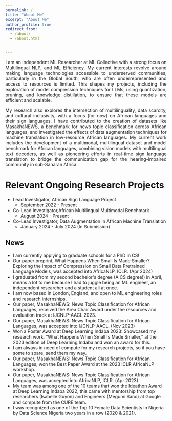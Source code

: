 ```yaml
---
permalink: /
title: "About Me"
excerpt: "About Me"
author_profile: true
redirect_from: 
  - /about/
  - /about.html


---
```

<p align="justify"> I am an independent ML Researcher at ML Collective with a strong focus on Multilingual NLP, and ML Efficiency. My current interests revolve around making language technologies accessible to underserved communities, particularly in the Global South, who are often underrepresented and access to resources is limited. This shapes my projects, including the exploration of model compression techniques for LLMs, using quantization, pruning, and knowledge distillation, to ensure that these models are efficient and scalable. </p>

<p align="justify"> My research also explores the intersection of multilinguality, data scarcity, and cultural inclusivity, with a focus (for now) on African languages and their sign languages. I have contributed to the creation of datasets like MasakhaNEWS, a benchmark for news topic classification across African languages, and investigated the effects of data augmentation techniques for machine translation in low-resource African languages. My current work includes the development of a multimodal, multilingual dataset and model benchmark for African languages, combining vision models with multilingual text decoders, as well as pioneering efforts in real-time sign language translation to bridge the communication gap for the hearing-impaired community in sub-Saharan Africa. </p>



Relevant Ongoing Research Projects
======
* Lead Investigator, African Sign Language Project
  * September 2022 - Present 
* Co-Lead Investigator,African Multilingual Multimodal Benchmark
  * August 2024 - Present 
* Co-Lead Investigator, Data Augmentation in African Machine Translation
  * January 2024 - July 2024 (In Submission)


News
------
<ul>
  <li>I am currently applying to graduate schools for a PhD in CS! </li>
  <li>Our paper preprint, What Happens When Small Is Made Smaller? Exploring the impact of Compression on Small Data Pretrained Language Models, was accepted into AfricaNLP, ICLR. (Apr 2024) </li>
  <li>I graduated from my second bachelor's degree (A CS degree!) in April, means a lot to me because I had to juggle being an ML engineer, an independent researcher and a student all at once. </li>
  <li>I am now based in London, England, and open to ML engineering roles and research internships. </li>
  <li>Our paper, MasakhaNEWS: News Topic Classification for African Languages, received the Area Chair Award under the resources and evaluation track at IJCNLP-AACL 2023.</li>
  <li>Our paper, MasakhaNEWS: News Topic Classification for African Languages, was accepted into IJCNLP-AACL. (Nov 2023)</li>
  <li>Won a Poster Award at Deep Learning Indaba 2023: Showcased my research work, “What Happens When Small Is Made Smaller,” at the 2023 edition of Deep Learning Indaba and won an award for this.</li>
  <li>I am always in need of compute for my research projects, so if you have some to spare, send them my way.</li>
  <li>Our paper, MasakhaNEWS: News Topic Classification for African Languages, won the Best Paper Award at the 2023 ICLR AfricaNLP workshop.</li>
  <li>Our paper, MasakhaNEWS: News Topic Classification for African Languages, was accepted into AfricaNLP, ICLR. (Apr 2023)</li>
  <li>My team was among one of the 10 teams that won the Ideathon Award at Deep Learning Indaba 2022, this came with mentorship from top researchers (Isabelle Guyon) and Engineers (Megumi Sano) at Google and compute from the CURE team.</li>
  <li>I was recognized as one of the Top 10 Female Data Scientists in Nigeria by Data Science Nigeria two years in a row (2020 & 2021).</li>
</ul>






